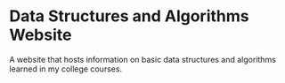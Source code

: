 # Data Structures and Algorithms Website

A website that hosts information on basic data structures and algorithms learned in my college courses.
